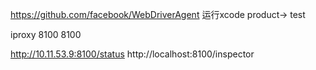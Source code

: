 https://github.com/facebook/WebDriverAgent
运行xcode
product-> test

iproxy 8100 8100

http://10.11.53.9:8100/status
http://localhost:8100/inspector


